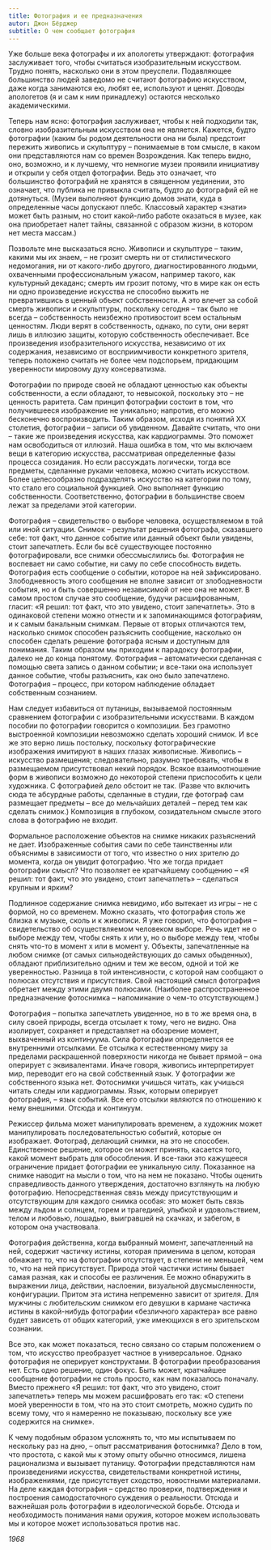 ```yaml
---
title: Фотография и ее предназначения
autor: Джон Бёрджер
subtitle: О чем сообщает фотография 
---
```


Уже больше века фотографы и их апологеты утверждают: фотография заслуживает того, чтобы считаться изобразительным искусством. Трудно понять, насколько они в этом преуспели. Подавляющее большинство людей заведомо не считают фотографию искусством, даже когда занимаются ею, любят ее, используют и ценят. Доводы апологетов (я и сам к ним принадлежу) остаются несколько академическими.

Теперь нам ясно: фотография заслуживает, чтобы к ней подходили так, словно изобразительным искусством она не является. Кажется, будто фотографии (каким бы родом деятельности она ни была) предстоит пережить живопись и скульптуру – понимаемые в том смысле, в каком они представляются нам со времен Возрождения. Как теперь видно, оно, возможно, и к лучшему, что немногие музеи проявили инициативу и открыли у себя отдел фотографии. Ведь это означает, что большинство фотографий не хранятся в священном уединении, это означает, что публика не привыкла считать, будто до фотографий ей не дотянуться. (Музеи выполняют функцию домов знати, куда в определенные часы допускают плебс. Классовый характер «знати» может быть разным, но стоит какой-либо работе оказаться в музее, как она приобретает налет тайны, связанной с образом жизни, в котором нет места массам.)

Позвольте мне высказаться ясно. Живописи и скульптуре – таким, какими мы их знаем, – не грозит смерть ни от стилистического недомогания, ни от какого-либо другого, диагностированного людьми, охваченными профессиональным ужасом, например такого, как культурный декаданс; смерть им грозит потому, что в мире как он есть ни одно произведение искусства не способно выжить не превратившись в ценный объект собственности. А это влечет за собой смерть живописи и скульптуры, поскольку сегодня – так было не всегда – собственность неизбежно противостоит всем остальным ценностям. Люди верят в собственность, однако, по сути, они верят лишь в иллюзию защиты, которую собственность обеспечивает. Все произведения изобразительного искусства, независимо от их содержания, независимо от восприимчивости конкретного зрителя, теперь положено считать не более чем подспорьем, придающим уверенности мировому духу консерватизма.

Фотографии по природе своей не обладают ценностью как объекты собственности, а если обладают, то невысокой, поскольку это – не ценность раритета. Сам принцип фотографии состоит в том, что получившееся изображение не уникально; напротив, его можно бесконечно воспроизводить. Таким образом, исходя из понятий ХХ столетия, фотографии – записи об увиденном. Давайте считать, что они – такие же произведения искусства, как кардиограммы. Это поможет нам освободиться от иллюзий. Наша ошибка в том, что мы включаем вещи в категорию искусства, рассматривая определенные фазы процесса созидания. Но если рассуждать логически, тогда все предметы, сделанные руками человека, можно считать искусством. Более целесообразно подразделять искусство на категории по тому, что стало его социальной функцией. Оно выполняет функцию собственности. Соответственно, фотографии в большинстве своем лежат за пределами этой категории.

Фотография – свидетельство о выборе человека, осуществляемом в той или иной ситуации. Снимок – результат решения фотографа, сказавшего себе: тот факт, что данное событие или данный объект были увидены, стоит запечатлеть. Если бы всё существующее постоянно фотографировали, все снимки обессмыслились бы. Фотография не воспевает ни само событие, ни саму по себе способность видеть. Фотография есть сообщение о событии, которое на ней зафиксировано. Злободневность этого сообщения не вполне зависит от злободневности события, но и быть совершенно независимой от нее она не может. В самом простом случае это сообщение, будучи расшифрованным, гласит: «Я решил: тот факт, что это увидено, стоит запечатлеть».
Это в одинаковой степени можно отнести и к запоминающимся фотографиям, и к самым банальным снимкам. Первые от вторых отличаются тем, насколько снимок способен разъяснить сообщение, насколько он способен сделать решение фотографа ясным и доступным для понимания. Таким образом мы приходим к парадоксу фотографии, далеко не до конца понятому. Фотография – автоматически сделанная с помощью света запись о данном событии; и все-таки она использует данное событие, чтобы разъяснить, как оно было запечатлено. Фотография – процесс, при котором наблюдение обладает собственным сознанием.

Нам следует избавиться от путаницы, вызываемой постоянным сравнением фотографии с изобразительными искусствами. В каждом пособии по фотографии говорится о композиции. Без грамотно выстроенной композиции невозможно сделать хороший снимок. И все же это верно лишь постольку, поскольку фотографические изображения имитируют в наших глазах живописные. Живопись – искусство размещения; следовательно, разумно требовать, чтобы в размещаемом присутствовал некий порядок. Всякое взаимоотношение форм в живописи возможно до некоторой степени приспособить к цели художника. С фотографией дело обстоит не так. (Разве что включить сюда те абсурдные работы, сделанные в студии, где фотограф сам размещает предметы – все до мельчайших деталей – перед тем как сделать снимок.) Композиция в глубоком, созидательном смысле этого слова в фотографию не входит.

Формальное расположение объектов на снимке никаких разъяснений не дает. Изображенные события сами по себе таинственны или объяснимы в зависимости от того, что известно о них зрителю до момента, когда он увидит фотографию. Что же тогда придает фотографии смысл? Что позволяет ее кратчайшему сообщению – «Я решил: тот факт, что это увидено, стоит запечатлеть» – сделаться крупным и ярким?

Подлинное содержание снимка невидимо, ибо вытекает из игры – не с формой, но со временем. Можно сказать, что фотография столь же близка к музыке, сколь и к живописи. Я уже говорил, что фотография – свидетельство об осуществляемом человеком выборе. Речь идет не о выборе между тем, чтобы снять х или у, но о выборе между тем, чтобы снять что-то в момент х или в момент у. Объекты, запечатленные на любом снимке (от самых сильнодействующих до самых обыденных), обладают приблизительно одним и тем же весом, одной и той же уверенностью. Разница в той интенсивности, с которой нам сообщают о полюсах отсутствия и присутствия. Свой настоящий смысл фотография обретает между этими двумя полюсами. (Наиболее распространенное предназначение фотоснимка – напоминание о чем-то отсутствующем.)

Фотография – попытка запечатлеть увиденное, но в то же время она, в силу своей природы, всегда отсылает к тому, чего не видно. Она изолирует, сохраняет и представляет на обозрение момент, выхваченный из континуума. Сила фотографии определяется ее внутренними отсылками. Ее отсылка к естественному миру за пределами раскрашенной поверхности никогда не бывает прямой – она оперирует с эквивалентами. Иначе говоря, живопись интерпретирует мир, переводит его на свой собственный язык. У фотографии же собственного языка нет. Фотоснимки учишься читать, как учишься читать следы или кардиограммы. Язык, которым оперирует фотография, – язык событий. Все его отсылки являются по отношению к нему внешними. Отсюда и континуум.

Режиссер фильма может манипулировать временем, а художник может манипулировать последовательностью событий, которые он изображает. Фотограф, делающий снимки, на это не способен. Единственное решение, которое он может принять, касается того, какой момент выбрать для обособления. И все-таки это кажущееся ограничение придает фотографии ее уникальную силу. Показанное на снимке наводит на мысли о том, что на нем не показано. Чтобы оценить справедливость данного утверждения, достаточно взглянуть на любую фотографию. Непосредственная связь между присутствующим и отсутствующим для каждого снимка особая: это может быть связь между льдом и солнцем, горем и трагедией, улыбкой и удовольствием, телом и любовью, лошадью, выигравшей на скачках, и забегом, в котором она участвовала.

Фотография действенна, когда выбранный момент, запечатленный на ней, содержит частичку истины, которая применима в целом, которая обнажает то, что на фотографии отсутствует, в степени не меньшей, чем то, что на ней присутствует. Природа этой частички истины бывает самая разная, как и способы ее различения. Ее можно обнаружить в выражении лица, действии, наслоении, визуальной двусмысленности, конфигурации. Притом эта истина непременно зависит от зрителя. Для мужчины с любительским снимком его девушки в кармане частичка истины в какой-нибудь фотографии «безличного характера» все равно будет зависеть от общих категорий, уже имеющихся в его зрительском сознании.

Все это, как может показаться, тесно связано со старым положением о том, что искусство преобразует частное в универсальное. Однако фотография не оперирует конструктами. В фотографии преобразования нет. Есть одно решение, один фокус. Быть может, кратчайшее сообщение фотографии не столь просто, как нам показалось поначалу. Вместо прежнего «Я решил: тот факт, что это увидено, стоит запечатлеть» теперь мы можем расшифровать его так: «О степени моей уверенности в том, что на это стоит смотреть, можно судить по всему тому, что я намеренно не показываю, поскольку все уже содержится на снимке».

К чему подобным образом усложнять то, что мы испытываем по нескольку раз на дню, – опыт рассматривания фотоснимка? Дело в том, что простота, с какой мы к этому опыту обычно относимся, лишена рационализма и вызывает путаницу. Фотографии представляются нам произведениями искусства, свидетельствами конкретной истины, изображениями, где присутствует сходство, новостными материалами. На деле каждая фотография – средство проверки, подтверждения и построения самодостаточного суждения о реальности. Отсюда и важнейшая роль фотографии в идеологической борьбе. Отсюда и необходимость понимания нами оружия, которое можем использовать мы и которое может использоваться против нас.

*1968*